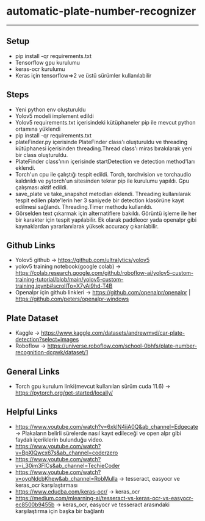 # automatic-plate-number-recognizer
-----------------------------------
Setup
-----
- pip install -qr requirements.txt 
- Tensorflow gpu kurulumu
- keras-ocr kurulumu
- Keras için tensorflow=>2 ve üstü sürümler kullanılabilir

Steps
-----
- Yeni python env oluşturuldu
- Yolov5 modeli implement edildi
- Yolov5 requirements.txt içerisindeki kütüphaneler pip ile mevcut python ortamına yüklendi
- pip install -qr requirements.txt 
- plateFinder.py içerisinde PlateFinder class'ı oluşturuldu ve threading kütüphanesi içerisinden threading.Thread class'ı miras bırakılarak yeni bir class oluşturuldu.
- PlateFinder class'ının içerisinde startDetection ve detection method'ları eklendi.
- Torch'un cpu ile çalıştığı tespit edildi. Torch, torchvision ve torchaudio kaldırıldı ve pytorch'un sitesinden tekrar pip ile kurulumu yapıldı. Gpu çalışması aktif edildi.
- save_plate ve take_snapshot metodları eklendi. Threading kullanılarak tespit edilen plate'lerin her 3 saniyede bir detection klasörüne kayıt edilmesi sağlandı. Threading.Timer methodu kullanıldı.
- Görselden text çıkarmak için alternatiflere bakıldı. Görüntü işleme ile her bir karakter için tespit yapılabilir. Ek olarak paddleocr yada openalpr gibi kaynaklardan yararlanılarak yüksek accuracy çıkarılabilir.

Github Links
------------
- Yolov5 github -> https://github.com/ultralytics/yolov5
- yolov5 training notebook(google colab) -> https://colab.research.google.com/github/roboflow-ai/yolov5-custom-training-tutorial/blob/main/yolov5-custom-training.ipynb#scrollTo=X7yAi9hd-T4B
- Openalpr için github linkleri -> https://github.com/openalpr/openalpr |  https://github.com/peters/openalpr-windows 

Plate Dataset
-------------
- Kaggle -> https://www.kaggle.com/datasets/andrewmvd/car-plate-detection?select=images
- Roboflow -> https://universe.roboflow.com/school-0bhfs/plate-number-recognition-dcqwk/dataset/1

General Links
-------------
- Torch gpu kurulum linki(mevcut kullanılan sürüm cuda 11.6) -> https://pytorch.org/get-started/locally/ 

Helpful Links
-------------
- https://www.youtube.com/watch?v=6xklN4iiA0Q&ab_channel=Edgecate -> Plakaların belirli sürelerde nasıl kayıt edileceği ve open alpr gibi faydalı içeriklerin bulunduğu video.
- https://www.youtube.com/watch?v=BpXlQwcx67s&ab_channel=coderzero
- https://www.youtube.com/watch?v=i_30im3FlCs&ab_channel=TechieCoder
- https://www.youtube.com/watch?v=oyqNdcbKhew&ab_channel=RobMulla -> tesseract, easyocr ve keras_ocr karşılaştırması 
- https://www.educba.com/keras-ocr/ -> keras_ocr 
- https://medium.com/mlearning-ai/tesseract-vs-keras-ocr-vs-easyocr-ec8500b9455b -> keras_ocr, easyocr ve tesseract arasındaki karşılaştırma için başka bir bağlantı